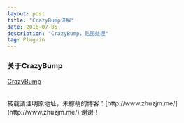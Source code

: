 ```yaml
---
layout: post
title: "CrazyBump详解"
date: 2016-07-05
description: "CrazyBump，贴图处理"
tag: Plug-in
---  
```

### 关于CrazyBump
[CrazyBump](http://www.crazybump.com/)



<br>
转载请注明原地址，朱稼萌的博客：[http://www.zhuzjm.me/](http://www.zhuzjm.me/) 谢谢！
